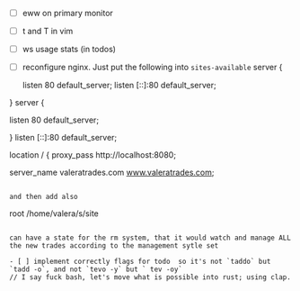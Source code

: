 - [ ] eww on primary monitor

- [ ] t and T in vim

- [ ] ws usage stats (in todos)

- [ ] reconfigure nginx. Just put the following into `sites-available`
server {

  listen 80 default_server;
  listen [::]:80 default_server;

} server {

  listen 80 default_server;

} listen [::]:80 default_server;


location / {
  proxy_pass http://localhost:8080;

server_name valeratrades.com www.valeratrades.com;
``` 

and then add also
```
root /home/valera/s/site
```

can have a state for the rm system, that it would watch and manage ALL the new trades according to the management sytle set

- [ ] implement correctly flags for todo  so it's not `taddo` but `tadd -o`, and not `tevo -y` but ` tev -oy`
// I say fuck bash, let's move what is possible into rust; using clap.
